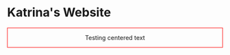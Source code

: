 # Katrina's Website

<div align="center" style="border:1px solid red">
    <p>Testing centered text</p>
</div>